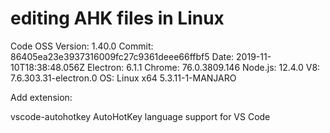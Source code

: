 # editing AHK files in Linux

Code OSS Version: 1.40.0
Commit: 86405ea23e3937316009fc27c9361deee66ffbf5
Date: 2019-11-10T18:38:48.056Z
Electron: 6.1.1
Chrome: 76.0.3809.146
Node.js: 12.4.0
V8: 7.6.303.31-electron.0
OS: Linux x64 5.3.11-1-MANJARO

Add extension: 

vscode-autohotkey
AutoHotKey language support for VS Code

